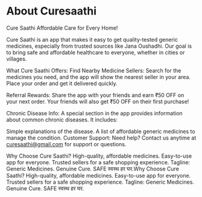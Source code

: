 # About Curesaathi

Cure Saathi
Affordable Care for Every Home!

Cure Saathi is an app that makes it easy to get quality-tested generic medicines, especially from trusted sources like Jana Oushadhi. Our goal is to bring safe and affordable healthcare to everyone, whether in cities or villages.

What Cure Saathi Offers:
Find Nearby Medicine Sellers:
Search for the medicines you need, and the app will show the nearest seller in your area. Place your order and get it delivered quickly.

Referral Rewards:
Share the app with your friends and earn ₹50 OFF on your next order. Your friends will also get ₹50 OFF on their first purchase!

Chronic Disease Info:
A special section in the app provides information about common chronic diseases. It includes:

Simple explanations of the disease.
A list of affordable generic medicines to manage the condition.
Customer Support:
Need help? Contact us anytime at curesaathi@gmail.com for support or questions.

Why Choose Cure Saathi?
High-quality, affordable medicines.
Easy-to-use app for everyone.
Trusted sellers for a safe shopping experience.
Tagline:
Generic Medicines. Genuine Cure. SAFE स्वस्थ हर घर.Why Choose Cure Saathi?
High-quality, affordable medicines.
Easy-to-use app for everyone.
Trusted sellers for a safe shopping experience.
Tagline:
Generic Medicines. Genuine Cure. SAFE स्वस्थ हर घर.
